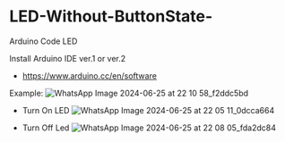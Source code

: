 # LED-Without-ButtonState-
Arduino Code LED

Install Arduino IDE ver.1 or ver.2
  - https://www.arduino.cc/en/software
    
Example:
![WhatsApp Image 2024-06-25 at 22 10 58_f2ddc5bd](https://github.com/pvincent21/LED-Button-/assets/88431038/de441185-0872-4186-9e0b-5ba40aa781c9)

- Turn On LED
![WhatsApp Image 2024-06-25 at 22 05 11_0dcca664](https://github.com/pvincent21/LED-Button-/assets/88431038/de116155-0eac-4a0e-9863-a82683ec5f50)

- Turn Off Led
![WhatsApp Image 2024-06-25 at 22 08 05_fda2dc84](https://github.com/pvincent21/LED-Button-/assets/88431038/d15a4e3c-e114-485d-aae6-628759277427)
